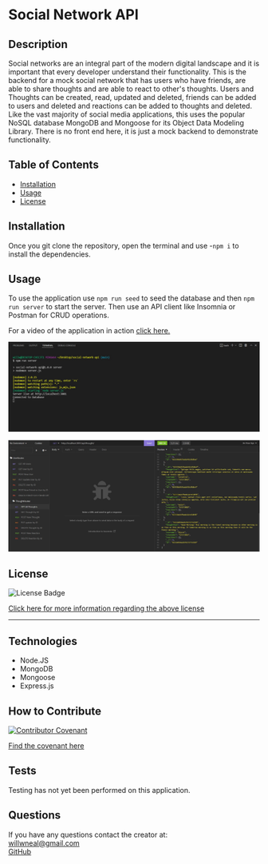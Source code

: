 
  # Social Network API

  ## Description

   Social networks are an integral part of the modern digital landscape and it is important that every developer understand their functionality. This is the backend for a mock social network that has users who have friends, are able to share thoughts and are able to react to other's thoughts. Users and Thoughts can be created, read, updated and deleted, friends can be added to users and deleted and reactions can be added to thoughts and deleted. Like the vast majority of social media applications, this uses the popular NoSQL database MongoDB and Mongoose for its Object Data Modeling Library. There is no front end here, it is just a mock backend to demonstrate functionality. 

  ## Table of Contents 

  - [Installation](#installation)
  - [Usage](#usage)
  - [License](#license)

  ## Installation
  
  Once you git clone the repository, open the terminal and use -`npm i` to install the dependencies. 
  ## Usage

  To use the application use `npm run seed` to seed the database and then `npm run server` to start the server. Then use an API client like Insomnia or Postman for CRUD operations. 

  For a video of the application in action [click here.](https://drive.google.com/file/d/1unRWULOQBIYh51QJIZJwa6U2uGPrGYNa/view)

  ![Node Screenshot](https://github.com/Will-Neal/social-network-api/blob/main/assets/node-screenshot.jpg?raw=true)

  ![Insomnia Screenshot](https://github.com/Will-Neal/social-network-api/blob/main/assets/insomnia-screenshot.jpg?raw=true)
  ## License

  ![License Badge](https://img.shields.io/badge/license-MIT-orange?style=plastic=appveyor?raw=true)
  <br>
  
  [Click here for more information regarding the above license](https://opensource.org/licenses/MIT)
    
  ---
    
  ## Technologies

  - Node.JS
  - MongoDB 
  - Mongoose
  - Express.js

  ## How to Contribute

  [![Contributor Covenant](https://img.shields.io/badge/Contributor%20Covenant-2.1-4baaaa.svg)](code_of_conduct.md)

  [Find the covenant here](https://www.contributor-covenant.org/version/2/1/code_of_conduct/code_of_conduct.txt)
  
  ## Tests

  Testing has not yet been performed on this application.

  ## Questions
  
  If you have any questions contact the creator at:
  <br>
  [willwneal@gmail.com](mailto:willwneal@gmail.com)
  <br>
  [GitHub](https://github.com/Will-Neal)


